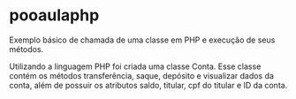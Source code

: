 # pooaulaphp
Exemplo básico de chamada de uma classe em PHP e execução de seus métodos.

Utilizando a linguagem PHP foi criada uma classe Conta. 
Esse classe contém os métodos transferência, saque, depósito e visualizar dados da conta, além de possuir os atributos saldo, titular, cpf do titular e ID da conta.
